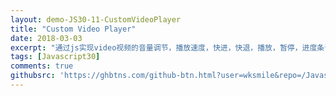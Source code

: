 ```yaml
---
layout: demo-JS30-11-CustomVideoPlayer
title: "Custom Video Player"
date: 2018-03-03
excerpt: "通过js实现video视频的音量调节，播放速度，快进，快退，播放，暂停，进度条调节播放进度等功能"
tags: [Javascript30]
comments: true
githubsrc: 'https://ghbtns.com/github-btn.html?user=wksmile&repo=/Javascript30/tree/master/11%20-%20Custom%20Video%20Player&type=star&size=large'
---
```

